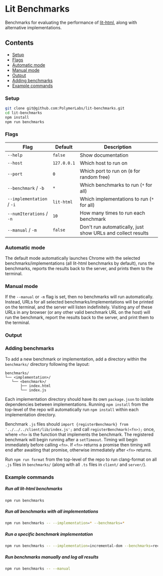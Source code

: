 # Lit Benchmarks

Benchmarks for evaluating the performance of
[lit-html](https://github.com/Polymer/lit-html), along with alternative
implementations.

## Contents

- [Setup](#setup)
- [Flags](#flags)
- [Automatic mode](#automatic-mode)
- [Manual mode](#manual-mode)
- [Output](#output)
- [Adding benchmarks](#adding-benchmarks)
- [Example commands](#example-commands)

### Setup

```sh
git clone git@github.com:PolymerLabs/lit-benchmarks.git
cd lit-benchmarks
npm install
npm run benchmarks
```

### Flags

Flag                      | Default     | Description
------------------------- | ----------- | --------------------------------
`--help`                  | `false`     | Show documentation
`--host`                  | `127.0.0.1` | Which host to run on
`--port`                  | `0`         | Which port to run on (`0` for random free)
`--benchmark` / `-b`      | `*`         | Which benchmarks to run (`*` for all)
`--implementation` / `-i` | `lit-html`  | Which implementations to run (`*` for all)
`--numIterations` / `-n`  | `10`        | How many times to run each benchmark
`--manual` / `-m`         | `false`     | Don't run automatically, just show URLs and collect results

### Automatic mode

The default mode automatically launches Chrome with the selected
benchmarks/implementations (all lit-html benchmarks by default), runs the
benchmarks, reports the results back to the server, and prints them to the
terminal.

### Manual mode

If the `--manual` or `-m` flag is set, then no benchmarks will run
automatically. Instead, URLs for all selected benchmarks/implementations will be
printed on the terminal, and the server will listen indefinitely. Visiting any
of these URLs in any browser (or any other valid benchmark URL on the host) will
run the benchmark, report the results back to the server, and print them to the
terminal.

### Output

### Adding benchmarks

To add a new benchmark or implementation, add a directory within the
`benchmarks/` directory following the layout:

```
benchmarks/
└── <implementation>/
   └── <benchmark>/
       ├── index.html
       └── index.js
```

Each implementation directory should have its own `package.json` to isolate
dependencies between implementations. Running `npm install` from the top-level
of the repo will automatically run `npm install` within each implementation
directory.

Benchmark `.js` files should `import {registerBenchmark} from
'../../../client/lib/index.js';` and call `registerBenchmark(<fn>);` once, where
`<fn>` is the function that implements the benchmark. The registered benchmark
will begin running after a `setTimeout`. Timing will begin immediately before
calling `<fn>`. If `<fn>` returns a promise then timing will end after awaiting
that promise, otherwise immediately after `<fn>` returns.

Run `npm run format` from the top-level of the repo to run clang-format on all
`.js` files in `benchmarks/` (along with all `.ts` files in `client/` and
`server/`).

### Example commands

##### Run all lit-html benchmarks

```sh
npm run benchmarks
```

##### Run all benchmarks with all implementations

```sh
npm run benchmarks -- --implementation=* --benchmarks=*
```

##### Run a specific benchmark implementation

```sh
npm run benchmarks -- --implementation=incremental-dom --benchmarks=recurse
```

##### Run benchmarks manually and log all results

```sh
npm run benchmarks -- --manual
```

